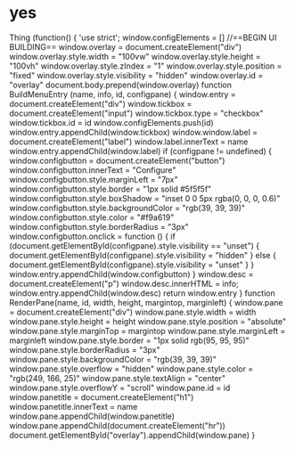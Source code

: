 # yes
Thing
(function() {
    'use strict';
    window.configElements = []
    //==BEGIN UI BUILDING==
    window.overlay = document.createElement("div")
    window.overlay.style.width = "100vw"
    window.overlay.style.height = "100vh"
    window.overlay.style.zIndex = "1"
    window.overlay.style.position = "fixed"
    window.overlay.style.visibility = "hidden"
    window.overlay.id = "overlay"
    document.body.prepend(window.overlay)
    function BuildMenuEntry (name, info, id, configpane) {
        window.entry = document.createElement("div")
        window.tickbox = document.createElement("input")
        window.tickbox.type = "checkbox"
        window.tickbox.id = id
        window.configElements.push(id)
        window.entry.appendChild(window.tickbox)
        window.window.label = document.createElement("label")
        window.label.innerText = name
        window.entry.appendChild(window.label)
        if (configpane != undefined) {
            window.configbutton = document.createElement("button")
            window.configbutton.innerText = "Configure"
            window.configbutton.style.marginLeft = "7px"
            window.configbutton.style.border = "1px solid #5f5f5f"
            window.configbutton.style.boxShadow = "inset 0 0 5px rgba(0, 0, 0, 0.6)"
            window.configbutton.style.backgroundColor = "rgb(39, 39, 39)"
            window.configbutton.style.color = "#f9a619"
            window.configbutton.style.borderRadius = "3px"
            window.configbutton.onclick = function () {
                if (document.getElementById(configpane).style.visibility == "unset") {
                    document.getElementById(configpane).style.visibility = "hidden"
                } else {
                    document.getElementById(configpane).style.visibility = "unset"
                }
            }
            window.entry.appendChild(window.configbutton)
        }
        window.desc = document.createElement("p")
        window.desc.innerHTML = info;
        window.entry.appendChild(window.desc)
        return window.entry
    }
    function RenderPane(name, id, width, height, margintop, marginleft) {
        window.pane = document.createElement("div")
        window.pane.style.width = width
        window.pane.style.height = height
        window.pane.style.position = "absolute"
        window.pane.style.marginTop = margintop
        window.pane.style.marginLeft = marginleft
        window.pane.style.border = "1px solid rgb(95, 95, 95)"
        window.pane.style.borderRadius = "3px"
        window.pane.style.backgroundColor = "rgb(39, 39, 39)"
        window.pane.style.overflow = "hidden"
        window.pane.style.color = "rgb(249, 166, 25)"
        window.pane.style.textAlign = "center"
        window.pane.style.overflowY = "scroll"
        window.pane.id = id
        window.panetitle = document.createElement("h1")
        window.panetitle.innerText = name
        window.pane.appendChild(window.panetitle)
        window.pane.appendChild(document.createElement("hr"))
        document.getElementById("overlay").appendChild(window.pane)
    }
